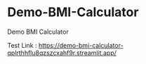 # Demo-BMI-Calculator
Demo BMI Calculator


Test Link : https://demo-bmi-calculator-qplrthhflu8qzszcxahf9r.streamlit.app/
